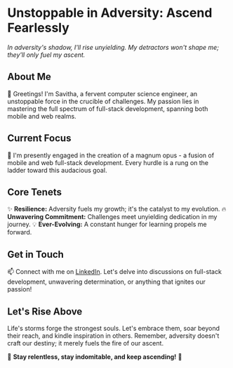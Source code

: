 # **Unstoppable in Adversity: Ascend Fearlessly**

_In adversity's shadow, I'll rise unyielding. My detractors won't shape me; they'll only fuel my ascent._

## About Me

👋 Greetings! I'm Savitha, a fervent computer science engineer, an unstoppable force in the crucible of challenges. My passion lies in mastering the full spectrum of full-stack development, spanning both mobile and web realms.

## Current Focus

🚀 I'm presently engaged in the creation of a magnum opus - a fusion of mobile and web full-stack development. Every hurdle is a rung on the ladder toward this audacious goal.

## Core Tenets

✨ **Resilience:** Adversity fuels my growth; it's the catalyst to my evolution.
🔥 **Unwavering Commitment:** Challenges meet unyielding dedication in my journey.
💡 **Ever-Evolving:** A constant hunger for learning propels me forward.

## Get in Touch

📫 Connect with me on [LinkedIn](https://www.linkedin.com/in/savitha1111/). Let's delve into discussions on full-stack development, unwavering determination, or anything that ignites our passion!

## Let's Rise Above

Life's storms forge the strongest souls. Let's embrace them, soar beyond their reach, and kindle inspiration in others. Remember, adversity doesn't craft our destiny; it merely fuels the fire of our ascent.

🌟 **Stay relentless, stay indomitable, and keep ascending!** 🌟
